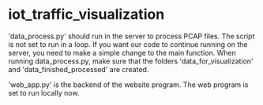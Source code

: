 # iot_traffic_visualization

'data_process.py' should run in the server to process PCAP files. The script is not set to run in a loop. If you want our code to continue running on the server, you need to make a simple change to the main function. When running data_process.py, make sure that the folders 'data_for_visualization' and 'data_finished_processed' are created.

'web_app.py' is the backend of the website program. The web program is set to run locally now.
